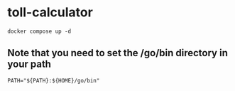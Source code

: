 # toll-calculator
```
docker compose up -d
```

## Note that you need to set the /go/bin directory in your path
```
PATH="${PATH}:${HOME}/go/bin"
```
